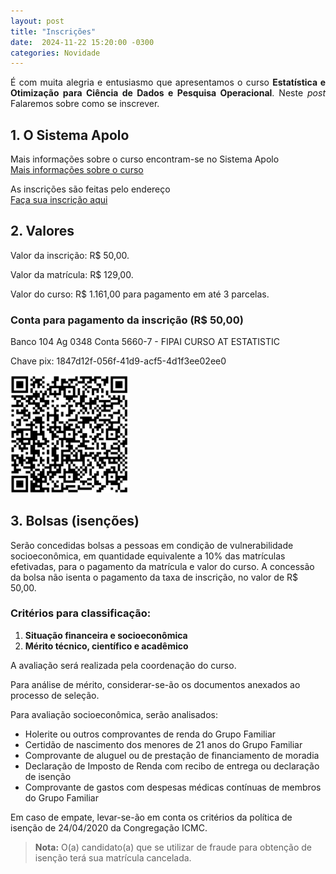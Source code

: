 ```yaml
---
layout: post
title: "Inscrições"
date:  2024-11-22 15:20:00 -0300
categories: Novidade
---
```


<p style='text-align: justify;text-justify: inter-word;'>
É com muita alegria e entusiasmo que apresentamos o curso <strong>Estatística e Otimização para Ciência de Dados e Pesquisa Operacional</strong>. Neste <i>post</i> Falaremos sobre como se inscrever.
</p>

<h2>1. O Sistema Apolo</h2>

Mais informações sobre o curso encontram-se no Sistema Apolo<br>
[Mais informações sobre o curso](https://uspdigital.usp.br/apolo/apoObterCurso?cod_curso=550300012&cod_edicao=24001&numseqofeedi=1)

As inscrições são feitas pelo endereço<br>
[Faça sua inscrição aqui](https://uspdigital.usp.br/apolo/inscricaoPublicaFormCursosOferecidosListar?oriins=W)


<h2>2. Valores</h2>

<p>Valor da inscrição: R$ 50,00.</p>
<p>Valor da matrícula: R$ 129,00.</p>
<p>Valor do curso: R$ 1.161,00 para pagamento em até 3 parcelas.</p>
</section>  

<section class="enrollment">
<h3>Conta para pagamento da inscrição (R$ 50,00)</h3>
<p>Banco 104 Ag 0348 Conta 5660-7 - FIPAI CURSO AT ESTATISTIC          </p>
<p>Chave pix: 1847d12f-056f-41d9-acf5-4d1f3ee02ee0</p>
<div class="image-container">
    <img src="https://github.com/elias-helou/Site-curso/blob/main/old/QRcode.png" 
         alt="QRcode" 
         style="text-align: left; width: 5cm;">
</div>  </section> 

<h2>3. Bolsas (isenções)</h2>

Serão concedidas bolsas a pessoas em condição de vulnerabilidade socioeconômica, em quantidade equivalente a 10% das matrículas efetivadas, para o pagamento da matrícula e valor do curso. A concessão da bolsa não isenta o pagamento da taxa de inscrição, no valor de R$ 50,00.

### Critérios para classificação:
1. **Situação financeira e socioeconômica**  
2. **Mérito técnico, científico e acadêmico**

A avaliação será realizada pela coordenação do curso.  

Para análise de mérito, considerar-se-ão os documentos anexados ao processo de seleção.  

Para avaliação socioeconômica, serão analisados:  
- Holerite ou outros comprovantes de renda do Grupo Familiar  
- Certidão de nascimento dos menores de 21 anos do Grupo Familiar  
- Comprovante de aluguel ou de prestação de financiamento de moradia  
- Declaração de Imposto de Renda com recibo de entrega ou declaração de isenção  
- Comprovante de gastos com despesas médicas contínuas de membros do Grupo Familiar  

Em caso de empate, levar-se-ão em conta os critérios da política de isenção de 24/04/2020 da Congregação ICMC.  

> **Nota:** O(a) candidato(a) que se utilizar de fraude para obtenção de isenção terá sua matrícula cancelada.

